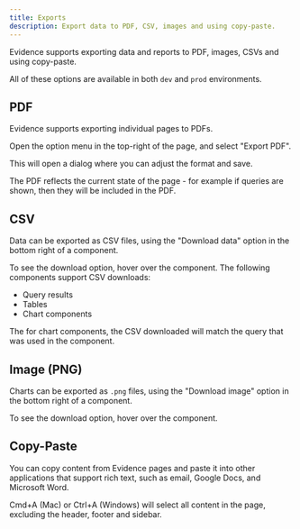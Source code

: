 ```yaml
---
title: Exports
description: Export data to PDF, CSV, images and using copy-paste.
---
```


Evidence supports exporting data and reports to PDF, images, CSVs and using copy-paste.

All of these options are available in both `dev` and `prod` environments.

## PDF

Evidence supports exporting individual pages to PDFs.

Open the option menu in the top-right of the page, and select "Export PDF".

This will open a dialog where you can adjust the format and save.

The PDF reflects the current state of the page - for example if queries are shown, then they will be included in the PDF.

## CSV

Data can be exported as CSV files, using the "Download data" option in the bottom right of a component.

To see the download option, hover over the component. The following components support CSV downloads:

- Query results
- Tables
- Chart components

The for chart components, the CSV downloaded will match the query that was used in the component.

## Image (PNG)

Charts can be exported as `.png` files, using the "Download image" option in the bottom right of a component.

To see the download option, hover over the component.

## Copy-Paste

You can copy content from Evidence pages and paste it into other applications that support rich text, such as email, Google Docs, and Microsoft Word.

Cmd+A (Mac) or Ctrl+A (Windows) will select all content in the page, excluding the header, footer and sidebar.
